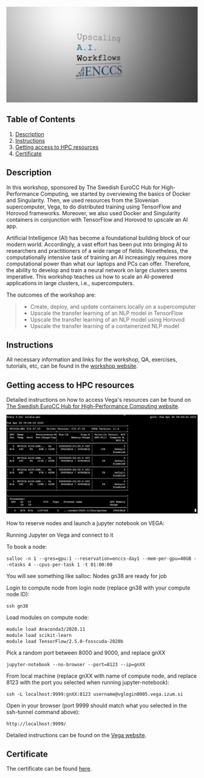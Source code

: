 ![Workshop](images/upscaling-ai-workflows.jpg)

## Table of Contents
1. [Description](#description)
2. [Instructions](#instructions)
3. [Getting access to HPC resources](#installation)
4. [Certificate](#certificate)

<a name="descripton"></a>
## Description

In this workshop, sponsored by The Swedish EuroCC Hub for High-Performance Computing, we started by overviewing the basics of Docker and Singularity. Then, we used resources from the Slovenian supercomputer, Vega, to do distributed training using TensorFlow and Horovod frameworks. 
Moreover, we also used Docker and Singularity containers in conjunction with TensorFlow and Horovod to upscale an AI app.

Artificial Intelligence (AI) has become a foundational building block of our modern world. Accordingly, a vast effort has been put into bringing AI to researchers and practitioners of a wide range of fields. Nonetheless, the computationally intensive task of training an AI increasingly requires more computational power than what our laptops and PCs can offer. Therefore, the ability to develop and train a neural network on large clusters seems imperative. This workshop teaches us how to scale an AI-powered applications in large clusters, i.e., supercomputers.

The outcomes of the workshop are:
> - Create, deploy, and update containers locally on a supercomputer
> - Upscale the transfer learning of an NLP model in TensorFlow
> - Upscale the transfer learning of an NLP model using Horovod
> - Upscale the transfer learning of a containerized NLP model

<a name="instructions"></a>
## Instructions

All necessary information and links for the workshop, QA, exercises, tutorials, etc, can be found in the [workshop website](https://hackmd.io/@enccs/upscaling-april2022).

<a name="installation"></a>
## Getting access to HPC resources

Detailed instructions on how to access Vega's resources can be found on [The Swedish EuroCC Hub for High-Performance Computing website](https://enccs.se/).

![Workshop](images/distributed-training.png)

How to reserve nodes and launch a jupyter notebook on VEGA:

Running Jupyter on Vega and connect to it

To book a node:
```
salloc -n 1 --gres=gpu:1 --reservation=enccs-day1 --mem-per-gpu=40GB --ntasks 4 --cpus-per-task 1 -t 01:00:00
```
You will see something like salloc: Nodes gn38 are ready for job

Login to compute node from login node (replace gn38 with your compute node ID):
```
ssh gn38
```
Load modules on compute node:
```
module load Anaconda3/2020.11
module load scikit-learn
module load TensorFlow/2.5.0-fosscuda-2020b
```
Pick a random port between 8000 and 9000, and replace gnXX
```
jupyter-notebook --no-browser --port=8123 --ip=gnXX
```
From local machine (replace gnXX with name of compute node, and replace 8123 with the port you selected when running jupyter-notebook):
```
ssh -L localhost:9999:gnXX:8123 username@vglogin0005.vega.izum.si
```
Open in your browser (port 9999 should match what you selected in the ssh-tunnel command above):
```
http://localhost:9999/
```

Detailed instructions can be found on the [Vega website](https://doc.vega.izum.si/jupyter/).

<a name="certificate"></a>
## Certificate
The certificate can be found [here](https://github.com/HROlive/Upscaling-AI-Worflows/blob/main/images/certificate-hugo-oliveira.pdf).
